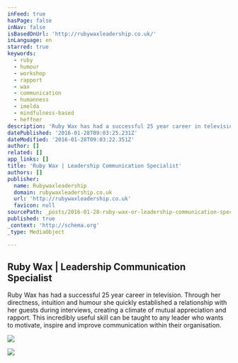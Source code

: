 ```yaml
---
inFeed: true
hasPage: false
inNav: false
isBasedOnUrl: 'http://rubywaxleadership.co.uk/'
inLanguage: en
starred: true
keywords:
  - ruby
  - humour
  - workshop
  - rapport
  - wax
  - communication
  - humanness
  - imelda
  - mindfulness-based
  - heffner
description: 'Ruby Wax has had a successful 25 year career in television. Through her directness, intuition and humour she quickly established a relationship with her guests during interviews, creating a climate of mutual appreciation and rapport. This incredibly useful skill can be taught to any leader who wants to motivate, inspire and improve communication within their organisation.'
datePublished: '2016-01-28T09:03:25.231Z'
dateModified: '2016-01-28T09:03:22.351Z'
author: []
related: []
app_links: []
title: 'Ruby Wax | Leadership Communication Specialist'
authors: []
publisher:
  name: Rubywaxleadership
  domain: rubywaxleadership.co.uk
  url: 'http://rubywaxleadership.co.uk'
  favicon: null
sourcePath: _posts/2016-01-28-ruby-wax-or-leadership-communication-specialist.md
published: true
_context: 'http://schema.org'
_type: MediaObject

---
```

<article style=""><h1>Ruby Wax | Leadership Communication Specialist</h1><p>Ruby Wax has had a successful 25 year career in television. Through her directness, intuition and humour she quickly established a relationship with her guests during interviews, creating a climate of mutual appreciation and rapport. This incredibly useful skill can be taught to any leader who wants to motivate, inspire and improve communication within their organisation.</p><img src="https://s3-us-west-2.amazonaws.com/the-grid-img/p/caa48a3ec5149a486846a334fdabe9dc2a9c38b0.png" /></article>

![](https://the-grid-user-content.s3-us-west-2.amazonaws.com/50b02fe7-2b34-4586-8bb8-b8db1fa46adc.png)